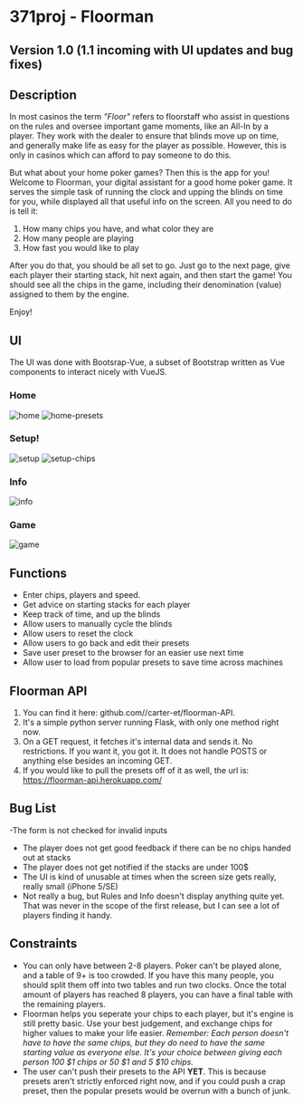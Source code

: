 # 371proj - Floorman

## Version 1.0 (1.1 incoming with UI updates and bug fixes)

## Description

In most casinos the term *"Floor"* refers to floorstaff who assist in questions on the rules and oversee important game moments, like an All-In by a player. They work with the dealer to ensure that blinds move up on time, and generally make life as easy for the player as possible. However, this is only in casinos which can afford to pay someone to do this. 

But what about your home poker games? Then this is the app for you! Welcome to Floorman, your digital assistant for a good home poker game.  It serves the simple task of running the clock and upping the blinds on time for you, while displayed all that useful info on the screen. All you need to do is tell it:
1. How many chips you have, and what color they are
2. How many people are playing
3. How fast you would like to play

After you do that, you should be all set to go. Just go to the next page, give each player their starting stack, hit next again, and then start the game! You should see all the chips in the game, including their denomination (value) assigned to them by the engine. 

Enjoy!

## UI

The UI was done with Bootsrap-Vue, a subset of Bootstrap written as Vue components to interact nicely with VueJS.

### Home
![home](./screenshots/home.png)
![home-presets](./screenshots/home-presets.png)

### Setup!
![setup](./screenshots/setup.png)
![setup-chips](./screenshots/setup-chips.png)

### Info
![info](./screenshots/info.png)

### Game
![game](./screenshots/game.png)

## Functions
- Enter chips, players and speed.
- Get advice on starting stacks for each player
- Keep track of time, and up the blinds
- Allow users to manually cycle the blinds
- Allow users to reset the clock
- Allow users to go back and edit their presets
- Save user preset to the browser for an easier use next time
- Allow user to load from popular presets to save time across machines

## Floorman API
1. You can find it here: github.com//carter-et/floorman-API.
2. It's a simple python server running Flask, with only one method right now.
3. On a GET request, it fetches it's internal data and sends it. No restrictions. If you want it, you got it. It does not handle POSTS or anything else besides an incoming GET.
4. If you would like to pull the presets off of it as well, the url is: https://floorman-api.herokuapp.com/

## Bug List
-The form is not checked for invalid inputs
- The player does not get good feedback if there can be no chips handed out at stacks
- The player does not get notified if the stacks are under 100$
- The UI is kind of unusable at times when the screen size gets really, really small (iPhone 5/SE)
- Not really a bug, but Rules and Info doesn't display anything quite yet. That was never in the scope of the first release, but I can see a lot of players finding it handy. 

## Constraints
- You can only have between 2-8 players. Poker can't be played alone, and a table of 9+ is too crowded. If you have this many people, you should split them off into two tables and run two clocks. Once the total amount of players has reached 8 players, you can have a final table with the remaining players.
- Floorman helps you seperate your chips to each player, but it's engine is still pretty basic. Use your best judgement, and exchange chips for higher values to make your life easier. *Remember: Each person doesn't have to have the same chips, but they do need to have the same starting value as everyone else. It's your choice between giving each person 100 $1 chips or 50 $1 and 5 $10 chips.*
- The user can't push their presets to the API **YET**. This is because presets aren't strictly enforced right now, and if you could push a crap preset, then the popular presets would be overrun with a bunch of junk. 
